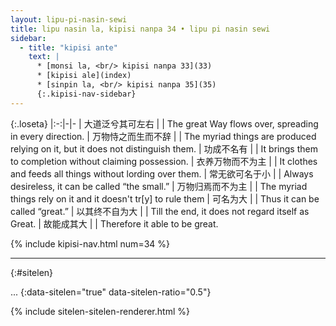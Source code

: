 ```yaml
---
layout: lipu-pi-nasin-sewi
title: lipu nasin la, kipisi nanpa 34 • lipu pi nasin sewi
sidebar:
  - title: "kipisi ante"
    text: |
      * [monsi la, <br/> kipisi nanpa 33](33)
      * [kipisi ale](index)
      * [sinpin la, <br/> kipisi nanpa 35](35)
      {:.kipisi-nav-sidebar}
---
```


{:.loseta}
|:-:|-|-
| 大道泛兮<wbr/>其可左右   |  | The great Way flows over, spreading in every direction.
| 万物恃之<wbr/>而生而不辞 |  | The myriad things are produced relying on it, but it does not distinguish them.
| 功成不名有               |  | It brings them to completion without claiming possession.
| 衣养万物<wbr/>而不为主   |  | It clothes and feeds all things without lording over them.
| 常无欲<wbr/>可名于小     |  | Always desireless, it can be called “the small.”
| 万物归焉<wbr/>而不为主   |  | The myriad things rely on it and it doesn't tr[y] to rule them
| 可名为大                 |  | Thus it can be called “great.”
| 以其终不自为大           |  | Till the end, it does not regard itself as Great.
| 故能成其大               |  | Therefore it able to be great.

{% include kipisi-nav.html num=34 %}

-------
{:#sitelen}

...
{:data-sitelen="true" data-sitelen-ratio="0.5"}

{% include sitelen-sitelen-renderer.html %}

